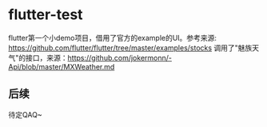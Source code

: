 # flutter-test

flutter第一个小demo项目，借用了官方的example的UI。参考来源: https://github.com/flutter/flutter/tree/master/examples/stocks
调用了"魅族天气"的接口，来源：https://github.com/jokermonn/-Api/blob/master/MXWeather.md

## 后续

待定QAQ~
